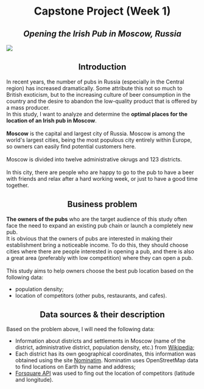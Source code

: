 # <center> Capstone Project (Week 1) </center>

## <center> *Opening the Irish Pub in Moscow, Russia* </center>

<img src="https://irishpapaspub.ru/wp-content/uploads/2017/05/about-us-2.jpg">

## <center> Introduction </center>

In recent years, the number of pubs in Russia (especially in the Central region) has increased dramatically. Some attribute this not so much to British exoticism, but to the increasing culture of beer consumption in the country and the desire to abandon the low-quality product that is offered by a mass producer.
<br>In this study, I want to analyze and determine the **optimal places for the location of an Irish pub in Moscow**.</br>
<br>**Moscow** is the capital and largest city of Russia. Moscow is among the world's largest cities, being the most populous city entirely within Europe, so owners can easily find potential customers here. </br>
<br>Moscow is divided into twelve administrative okrugs and 123 districts. </br>
<br> In this city, there are people who are happy to go to the pub to have a beer with friends and relax after a hard working week, or just to have a good time together.</br>

## <center> Business problem </center>

**The owners of the pubs**  who are the target audience of this study often face the need to expand an existing pub chain or launch a completely new pub.
<br>It is obvious that the owners of pubs are interested in making their establishment bring a noticeable income. To do this, they should choose cities where there are people interested in opening a pub, and there is also a great area (preferably with low competition) where they can open a pub.</br>
<br> This study aims to help owners choose the best pub location based on the following data:</br> 
* population density; 
* location of competitors (other pubs, restaurants, and cafes).

## <center> Data sources & their description </center>

Based on the problem above, I will need the following data:
* Information about districts and settlements in Moscow (name of the district, administrative district, population density, etc.) from <a href="https://ru.wikipedia.org/wiki/%D0%A1%D0%BF%D0%B8%D1%81%D0%BE%D0%BA_%D1%80%D0%B0%D0%B9%D0%BE%D0%BD%D0%BE%D0%B2_%D0%B8_%D0%BF%D0%BE%D1%81%D0%B5%D0%BB%D0%B5%D0%BD%D0%B8%D0%B9_%D0%9C%D0%BE%D1%81%D0%BA%D0%B2%D1%8B">Wikipedia</a>;
* Each district has its own geographical coordinates, this information was obtained using the site <a href="https://nominatim.openstreetmap.org/ui/search.html">Nominatim</a>. Nominatim uses OpenStreetMap data to find locations on Earth by name and address;
* <a href="https://ru.foursquare.com/">Forsquare API</a> was used to fing out the location of competitors (latitude and longitude).
